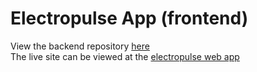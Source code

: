 # Electropulse App (frontend)

View the backend repository <a href="https://github.com/gayle24/electropulse-app-backend">here</a>
<br/>
The live site can be viewed at the  <a href="https://electropulse-ecommerce-web.onrender.com/">electropulse web app</a>